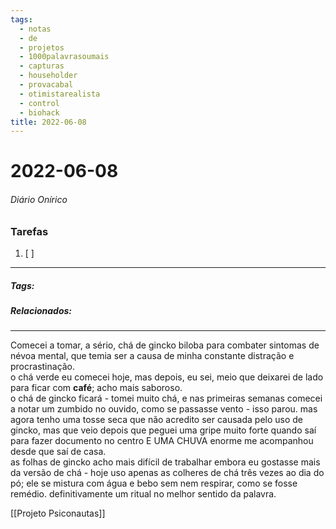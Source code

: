 ```yaml
---
tags:
  - notas
  - de
  - projetos
  - 1000palavrasoumais
  - capturas
  - householder
  - provacabal
  - otimistarealista
  - control
  - biohack
title: 2022-06-08  
---
```


# 2022-06-08  

###### Diário Onírico

>

### Tarefas

1. [ ]  

---

##### Tags:

##### Relacionados: 

---

Comecei a tomar, a sério, chá de gincko biloba para combater sintomas de névoa mental, que temia ser a causa de minha constante distração e procrastinação.  
o chá verde eu comecei hoje, mas depois, eu sei, meio que deixarei de lado para ficar com **café**; acho mais saboroso.  
o chá de gincko ficará - tomei muito chá, e nas primeiras semanas comecei a notar um zumbido no ouvido, como se passasse vento - isso parou. mas agora tenho uma tosse seca que não acredito ser causada pelo uso de gincko, mas que veio depois que peguei uma gripe muito forte quando saí para fazer documento no centro E UMA CHUVA enorme me acompanhou desde que saí de casa.  
as folhas de gincko acho mais difícil de trabalhar embora eu gostasse mais da versão de chá - hoje uso apenas as colheres de chá três vezes ao dia do pó; ele se mistura com água e bebo sem nem respirar, como se fosse remédio. definitivamente um ritual no melhor sentido da palavra.

[[Projeto Psiconautas]]
